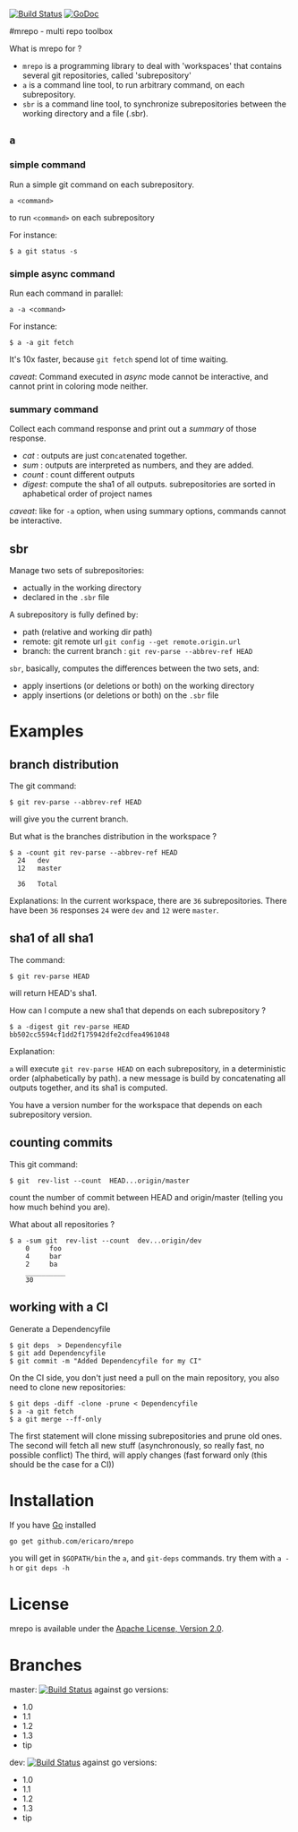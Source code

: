 [![Build Status](https://travis-ci.org/ericaro/mrepo.png?branch=master)](https://travis-ci.org/ericaro/mrepo) [![GoDoc](https://godoc.org/github.com/ericaro/mrepo?status.svg)](https://godoc.org/github.com/ericaro/mrepo)


#mrepo - multi repo toolbox

What is mrepo for ?

  - `mrepo` is a programming library to deal with 'workspaces' that contains several git repositories, called 'subrepository'
  - `a` is a command line tool, to run arbitrary command, on each subrepository.
  - `sbr` is a command line tool, to synchronize subrepositories between the working directory and a file (.sbr).


## `a`

### simple command

Run a simple git command on each subrepository. 

    a <command>

to run `<command>` on each subrepository

For instance:

    $ a git status -s


### simple async command

Run each command in parallel:

    a -a <command>

For instance:

    $ a -a git fetch

It's 10x faster, because `git fetch` spend lot of time waiting.

*caveat*:
Command executed in *async* mode cannot be interactive, and cannot print in coloring mode neither.


### summary command


Collect each command response and print out a *summary* of those response.

 - *cat*   : outputs are just con`cat`enated together.
 - *sum*   : outputs are interpreted as numbers, and they are added.
 - *count* : count different outputs
 - *digest*: compute the sha1 of all outputs. subrepositories are sorted in aphabetical order of project names

*caveat*: like for `-a` option, when using summary options, commands cannot be interactive.

## sbr

Manage two sets of subrepositories:

  - actually in the working directory
  - declared in the `.sbr` file

A subrepository is fully defined by:

  - path (relative and working dir path)
  - remote: git remote url `git config --get remote.origin.url`
  - branch: the current branch : `git rev-parse --abbrev-ref HEAD`


`sbr`, basically, computes the differences between the two sets, and:

  - apply insertions (or deletions or both) on the working directory
  - apply insertions (or deletions or both) on the `.sbr` file


# Examples

## branch distribution

The git command:

    $ git rev-parse --abbrev-ref HEAD

will give you the current branch.

But what is the branches distribution in the workspace ?

    $ a -count git rev-parse --abbrev-ref HEAD
      24   dev
      12   master
    
      36   Total

Explanations:
In the current workspace, there are `36` subrepositories.
There have been `36`  responses
`24` were `dev` and `12` were `master`.

## sha1 of all sha1

The command:

    $ git rev-parse HEAD

will return HEAD's sha1.

How can I compute a new sha1 that depends on each subrepository ?

    $ a -digest git rev-parse HEAD
    bb502cc5594cf1dd2f175942dfe2cdfea4961048

Explanation:

`a` will execute `git rev-parse HEAD` on each subrepository, in a deterministic order (alphabetically by path).
a new message is build by concatenating all outputs together, and its sha1 is computed.

You have a version number for the workspace that depends on each subrepository version.

## counting commits

This git command:

    $ git  rev-list --count  HEAD...origin/master

count the number of commit between HEAD and origin/master (telling you how much behind you are).

What about all repositories ?

    $ a -sum git  rev-list --count  dev...origin/dev
        0     foo
        4     bar
        2     ba
        __________
        30  

## working with a CI

Generate a Dependencyfile

    $ git deps  > Dependencyfile
    $ git add Dependencyfile
    $ git commit -m "Added Dependencyfile for my CI"

On the CI side, you don't just need a pull on the main repository, you also need to clone new repositories:

    $ git deps -diff -clone -prune < Dependencyfile
    $ a -a git fetch
    $ a git merge --ff-only

The first statement will clone missing subrepositories and prune old ones.
The second will fetch all new stuff (asynchronously, so really fast, no possible conflict)
The third, will apply changes (fast forward only (this should be the case for a CI))


# Installation

If you have [Go](http://golang.org) installed 

    go get github.com/ericaro/mrepo

you will get in `$GOPATH/bin` the `a`, and `git-deps` commands. try them with `a -h` or `git deps -h`

# License

mrepo is available under the [Apache License, Version 2.0](http://www.apache.org/licenses/LICENSE-2.0.html).

# Branches


master: [![Build Status](https://travis-ci.org/ericaro/mrepo.png?branch=master)](https://travis-ci.org/ericaro/mrepo) against go versions:

  - 1.0
  - 1.1
  - 1.2
  - 1.3
  - tip

dev: [![Build Status](https://travis-ci.org/ericaro/mrepo.png?branch=dev)](https://travis-ci.org/ericaro/mrepo) against go versions:

  - 1.0
  - 1.1
  - 1.2
  - 1.3
  - tip


